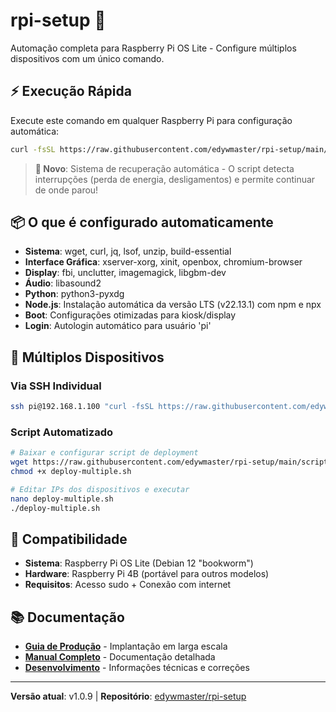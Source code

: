 # rpi-setup 🚀

Automação completa para Raspberry Pi OS Lite - Configure múltiplos dispositivos com um único comando.

## ⚡ Execução Rápida

Execute este comando em qualquer Raspberry Pi para configuração automática:

```bash
curl -fsSL https://raw.githubusercontent.com/edywmaster/rpi-setup/main/prepare-system.sh | sudo bash
```

> **🔄 Novo**: Sistema de recuperação automática - O script detecta interrupções (perda de energia, desligamentos) e permite continuar de onde parou!

## 📦 O que é configurado automaticamente

- **Sistema**: wget, curl, jq, lsof, unzip, build-essential
- **Interface Gráfica**: xserver-xorg, xinit, openbox, chromium-browser
- **Display**: fbi, unclutter, imagemagick, libgbm-dev
- **Áudio**: libasound2
- **Python**: python3-pyxdg
- **Node.js**: Instalação automática da versão LTS (v22.13.1) com npm e npx
- **Boot**: Configurações otimizadas para kiosk/display
- **Login**: Autologin automático para usuário 'pi'

## 📱 Múltiplos Dispositivos

### Via SSH Individual

```bash
ssh pi@192.168.1.100 "curl -fsSL https://raw.githubusercontent.com/edywmaster/rpi-setup/main/prepare-system.sh | sudo bash"
```

### Script Automatizado

```bash
# Baixar e configurar script de deployment
wget https://raw.githubusercontent.com/edywmaster/rpi-setup/main/scripts/deploy-multiple.sh
chmod +x deploy-multiple.sh

# Editar IPs dos dispositivos e executar
nano deploy-multiple.sh
./deploy-multiple.sh
```

## 🎯 Compatibilidade

- **Sistema**: Raspberry Pi OS Lite (Debian 12 "bookworm")
- **Hardware**: Raspberry Pi 4B (portável para outros modelos)
- **Requisitos**: Acesso sudo + Conexão com internet

## 📚 Documentação

- **[Guia de Produção](docs/production/DEPLOYMENT.md)** - Implantação em larga escala
- **[Manual Completo](docs/production/PREPARE-SYSTEM.md)** - Documentação detalhada
- **[Desenvolvimento](docs/development/)** - Informações técnicas e correções

---

**Versão atual**: v1.0.9 | **Repositório**: [edywmaster/rpi-setup](https://github.com/edywmaster/rpi-setup)
